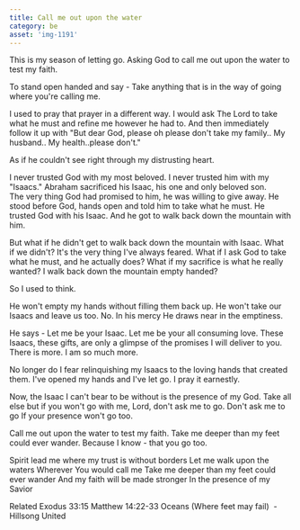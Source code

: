 ```yaml
---
title: Call me out upon the water
category: be
asset: 'img-1191'
---
```

This is my season of letting go. Asking God to call me out upon the water to test my faith.

To stand open handed and say - Take anything that is in the way of going where you're calling me.

I used to pray that prayer in a different way. I would ask The Lord to take what he must and refine me however he had to. And then immediately follow it up with "But dear God, please oh please don't take my family.. My husband.. My health..please don't."

As if he couldn't see right through my distrusting heart.

I never trusted God with my most beloved. I never trusted him with my "Isaacs." Abraham sacrificed his Isaac, his one and only beloved son. The very thing God had promised to him, he was willing to give away. He stood before God, hands open and told him to take what he must. He trusted God with his Isaac. And he got to walk back down the mountain with him.

But what if he didn't get to walk back down the mountain with Isaac. What if we didn't? It's the very thing I've always feared. What if I ask God to take what he must, and he actually does? What if my sacrifice is what he really wanted? I walk back down the mountain empty handed?

So I used to think.

He won't empty my hands without filling them back up. He won't take our Isaacs and leave us too. No. In his mercy He draws near in the emptiness.

He says - Let me be your Isaac. Let me be your all consuming love. These Isaacs, these gifts, are only a glimpse of the promises I will deliver to you. There is more. I am so much more.

No longer do I fear relinquishing my Isaacs to the loving hands that created them. I've opened my hands and I've let go. I pray it earnestly.

Now, the Isaac I can't bear to be without is the presence of my God. Take all else but if you won't go with me, Lord, don't ask me to go. Don't ask me to go If your presence won't go too.

Call me out upon the water to test my faith. Take me deeper than my feet could ever wander. Because I know - that you go too.

Spirit lead me where my trust is without borders
Let me walk upon the waters
Wherever You would call me
Take me deeper than my feet could ever wander
And my faith will be made stronger
In the presence of my Savior

Related
Exodus 33:15
Matthew 14:22-33
Oceans (Where feet may fail)  - Hillsong United

